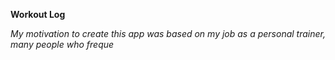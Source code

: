 **Workout Log**

*My motivation to create this app was based on my job as a personal trainer, many people who freque*